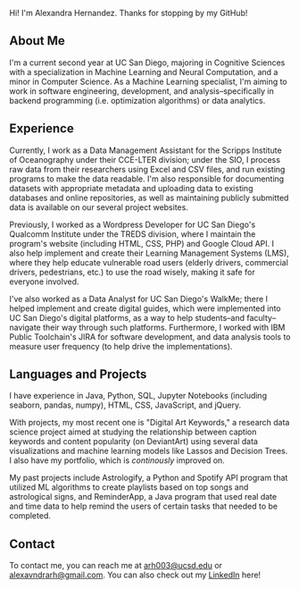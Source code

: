 Hi! I'm Alexandra Hernandez. Thanks for stopping by my GitHub!
## About Me
I'm a current second year at UC San Diego, majoring in Cognitive Sciences with a specialization in Machine Learning and Neural Computation, and a minor in Computer Science. As a Machine Learning specialist, I'm aiming to work in software engineering, development, and analysis–specifically in backend programming (i.e. optimization algorithms) or data analytics. 

## Experience
Currently, I work as a Data Management Assistant for the Scripps Institute of Oceanography under their CCE-LTER division; under the SIO, I process raw data from their researchers using Excel and CSV files, and run existing programs to make the data readable. I'm also responsible for documenting datasets with appropriate metadata and uploading data to existing databases and online repositories, as well as maintaining publicly submitted data is available on our several project websites.

Previously, I worked as a Wordpress Developer for UC San Diego's Qualcomm Institute under the TREDS division, where I maintain the program's website (including HTML, CSS, PHP) and Google Cloud API. I also help implement and create their Learning Management Systems (LMS), where they help educate vulnerable road users (elderly drivers, commercial drivers, pedestrians, etc.) to use the road wisely, making it safe for everyone involved.

I've also worked as a Data Analyst for UC San Diego's WalkMe; there I helped implement and create digital guides, which were implemented into UC San Diego's digital platforms, as a way to help students–and faculty–navigate their way through such platforms. Furthermore, I worked with IBM Public Toolchain's JIRA for software development, and data analysis tools to measure user frequency (to help drive the implementations). 

## Languages and Projects
I have experience in Java, Python, SQL, Jupyter Notebooks (including seaborn, pandas, numpy), HTML, CSS, JavaScript, and jQuery.

With projects, my most recent one is "Digital Art Keywords," a research data science project aimed at studying the relationship between caption keywords and content popularity (on DeviantArt) using several data visualizations and machine learning models like Lassos and Decision Trees. I also have my portfolio, which is *continously* improved on.

My past projects include Astrologify, a Python and Spotify API program that utilized ML algorithms to create playlists based on top songs and astrological signs, and ReminderApp, a Java program that used real date and time data to help remind the users of certain tasks that needed to be completed.

## Contact
To contact me, you can reach me at [arh003@ucsd.edu](mailto:arh003@ucsd.edu) or [alexavndrarh@gmail.com](mailto:alexavndrarh@gmail.com). You can also check out my [LinkedIn](https://linkedin.com/in/alexavndrarh) here!
